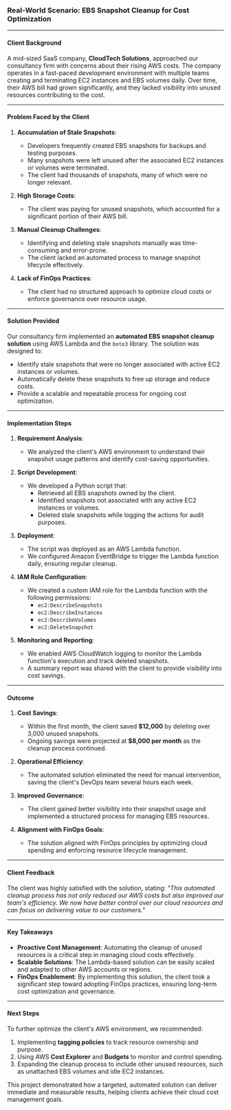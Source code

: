 ### Real-World Scenario: EBS Snapshot Cleanup for Cost Optimization

---

#### **Client Background**
A mid-sized SaaS company, **CloudTech Solutions**, approached our consultancy firm with concerns about their rising AWS costs. The company operates in a fast-paced development environment with multiple teams creating and terminating EC2 instances and EBS volumes daily. Over time, their AWS bill had grown significantly, and they lacked visibility into unused resources contributing to the cost.

---

#### **Problem Faced by the Client**
1. **Accumulation of Stale Snapshots**:
   - Developers frequently created EBS snapshots for backups and testing purposes.
   - Many snapshots were left unused after the associated EC2 instances or volumes were terminated.
   - The client had thousands of snapshots, many of which were no longer relevant.

2. **High Storage Costs**:
   - The client was paying for unused snapshots, which accounted for a significant portion of their AWS bill.

3. **Manual Cleanup Challenges**:
   - Identifying and deleting stale snapshots manually was time-consuming and error-prone.
   - The client lacked an automated process to manage snapshot lifecycle effectively.

4. **Lack of FinOps Practices**:
   - The client had no structured approach to optimize cloud costs or enforce governance over resource usage.

---

#### **Solution Provided**
Our consultancy firm implemented an **automated EBS snapshot cleanup solution** using AWS Lambda and the `boto3` library. The solution was designed to:
- Identify stale snapshots that were no longer associated with active EC2 instances or volumes.
- Automatically delete these snapshots to free up storage and reduce costs.
- Provide a scalable and repeatable process for ongoing cost optimization.

---

#### **Implementation Steps**
1. **Requirement Analysis**:
   - We analyzed the client's AWS environment to understand their snapshot usage patterns and identify cost-saving opportunities.

2. **Script Development**:
   - We developed a Python script that:
     - Retrieved all EBS snapshots owned by the client.
     - Identified snapshots not associated with any active EC2 instances or volumes.
     - Deleted stale snapshots while logging the actions for audit purposes.

3. **Deployment**:
   - The script was deployed as an AWS Lambda function.
   - We configured Amazon EventBridge to trigger the Lambda function daily, ensuring regular cleanup.

4. **IAM Role Configuration**:
   - We created a custom IAM role for the Lambda function with the following permissions:
     - `ec2:DescribeSnapshots`
     - `ec2:DescribeInstances`
     - `ec2:DescribeVolumes`
     - `ec2:DeleteSnapshot`

5. **Monitoring and Reporting**:
   - We enabled AWS CloudWatch logging to monitor the Lambda function's execution and track deleted snapshots.
   - A summary report was shared with the client to provide visibility into cost savings.

---

#### **Outcome**
1. **Cost Savings**:
   - Within the first month, the client saved **$12,000** by deleting over 3,000 unused snapshots.
   - Ongoing savings were projected at **$8,000 per month** as the cleanup process continued.

2. **Operational Efficiency**:
   - The automated solution eliminated the need for manual intervention, saving the client's DevOps team several hours each week.

3. **Improved Governance**:
   - The client gained better visibility into their snapshot usage and implemented a structured process for managing EBS resources.

4. **Alignment with FinOps Goals**:
   - The solution aligned with FinOps principles by optimizing cloud spending and enforcing resource lifecycle management.

---

#### **Client Feedback**
The client was highly satisfied with the solution, stating:
*"This automated cleanup process has not only reduced our AWS costs but also improved our team's efficiency. We now have better control over our cloud resources and can focus on delivering value to our customers."*

---

#### **Key Takeaways**
- **Proactive Cost Management**: Automating the cleanup of unused resources is a critical step in managing cloud costs effectively.
- **Scalable Solutions**: The Lambda-based solution can be easily scaled and adapted to other AWS accounts or regions.
- **FinOps Enablement**: By implementing this solution, the client took a significant step toward adopting FinOps practices, ensuring long-term cost optimization and governance.

---

#### **Next Steps**
To further optimize the client's AWS environment, we recommended:
1. Implementing **tagging policies** to track resource ownership and purpose.
2. Using AWS **Cost Explorer** and **Budgets** to monitor and control spending.
3. Expanding the cleanup process to include other unused resources, such as unattached EBS volumes and idle EC2 instances.

This project demonstrated how a targeted, automated solution can deliver immediate and measurable results, helping clients achieve their cloud cost management goals.
